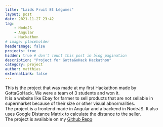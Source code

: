 ```yaml
---
title: "Laids Fruit Et Légumes"
layout: post
date: 2021-11-27 23:42
tag:
    - NodeJS
    - Angular
    - Hackathon
# image: placeholder
headerImage: false
projects: true
hidden: true # don't count this post in blog pagination
description: "Project for GottaGoHack Hackathon"
category: project
author: matthias
externalLink: false
---
```


This is the project that was made at my first Hackathon made by GottaGoHack. We were a team of 3 students and won it.  
It is a website like Ebay for farmer to sell products that are not sellable in supermarket because of their size or other visual abnormalities.  
The project is a frontend made in Angular and a backend in NodeJS. It also uses Google Distance Matrix to calculate the distance to the seller.  
The project is available on my <a href="https://github.com/HellsCrimson/LaidsFruitsEtLegumes" target="_blank">Github Repo</a>